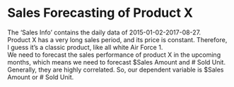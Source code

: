 # Sales Forecasting of Product X
The ‘Sales Info’ contains the daily data of 2015-01-02-2017-08-27.  
Product X has a very long sales period, and its price is constant. Therefore, I guess it’s a classic product, like all white Air Force 1.  
We need to forecast the sales performance of product X in the upcoming months, which means we need to forecast $Sales Amount and # Sold Unit. Generally, they are highly correlated. So, our dependent variable is $Sales Amount or # Sold Unit.  
